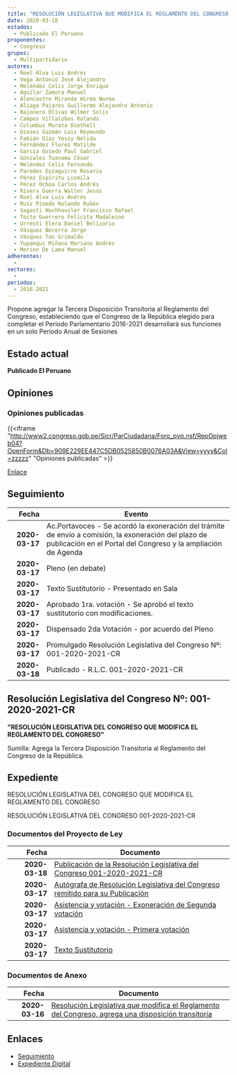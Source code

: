 ```yaml
---
title: "RESOLUCIÓN LEGISLATIVA QUE MODIFICA EL REGLAMENTO DEL CONGRESO AGREGA UNA TERCERA DISPOSICIÓN TRANSITORIA"
date: 2020-03-18
estados: 
  - Publicado El Peruano
proponentes: 
  - Congreso
grupos: 
  - Multipartidario
autores: 
  - Roel Alva Luis Andrés
  - Vega Antonio José Alejandro
  - Meléndez Celis Jorge Enrique
  - Aguilar Zamora Manuel
  - Alencastre Miranda Hirma Norma
  - Aliaga Pajares Guillermo Alejandro Antonio
  - Bajonero Olivas Wilmer Solis
  - Campos Villalobos Rolando
  - Columbus Murata Diethell
  - Dioses Guzmán Luis Reymundo
  - Fabián Díaz Yessy Nélida
  - Fernández Florez Matilde
  - García Oviedo Paul Gabriel
  - Gonzales Tuanama César
  - Meléndez Celis Fernando
  - Paredes Eyzaguirre Rosario
  - Pérez Espíritu Lusmila
  - Pérez Ochoa Carlos Andrés
  - Rivera Guerra Walter Jesús
  - Roel Alva Luis Andrés
  - Ruíz Pinedo Rolando Rubén
  - Sagasti Hochhausler Francisco Rafael
  - Tocto Guerrero Felícita Madaleine
  - Urresti Elera Daniel Belizario
  - Vásquez Becerra Jorge
  - Vásquez Tan Grimaldo
  - Yupanqui Miñano Mariano Andrés
  - Merino De Lama Manuel
adherentes: 
  - 
sectores: 
  - 
periodos: 
  - 2016-2021
---
```


Propone agregar la Tercera Disposición Transitoria al Reglamento del Congreso, estableciendo que el Congreso de la República elegido para completar el Período Parlamentario 2016-2021 desarrollará sus funciones en un solo Período Anual de Sesiones


## Estado actual

**Publicado El Peruano**

## Opiniones

### Opiniones publicadas

{{<iframe "http://www2.congreso.gob.pe/Sicr/ParCiudadana/Foro_pvp.nsf/RepOpiweb04?OpenForm&Db=909E229EE447C5DB0525850B0076A03A&View=yyyy&Col=zzzzz" "Opiniones publicadas" >}}

[Enlace](http://www2.congreso.gob.pe/Sicr/ParCiudadana/Foro_pvp.nsf/RepOpiweb04?OpenForm&Db=909E229EE447C5DB0525850B0076A03A&View=yyyy&Col=zzzzz)

## Seguimiento

| Fecha | Evento |
|------:|--------|
| **2020-03-17** | Ac.Portavoces - Se acordó la exoneración del trámite de envío a comisión, la exoneración del plazo de publicación en el Portal del Congreso y la ampliación de Agenda|
| **2020-03-17** | Pleno (en debate)|
| **2020-03-17** | Texto Sustitutorio - Presentado en Sala|
| **2020-03-17** | Aprobado 1ra. votación - Se aprobó el texto sustitutorio con modificaciones.|
| **2020-03-17** | Dispensado 2da Votación - por acuerdo del Pleno|
| **2020-03-17** | Promulgado Resolución Legislativa del Congreso Nº: 001-2020-2021-CR|
| **2020-03-18** | Publicado - R.L.C. 001-2020-2021-CR|

## Resolución Legislativa del Congreso Nº: 001-2020-2021-CR

**"RESOLUCIÓN LEGISLATIVA DEL CONGRESO QUE MODIFICA EL REGLAMENTO DEL CONGRESO"**

Sumilla: Agrega la Tercera Disposición Transitoria al Reglamento del Congreso de la República.


## Expediente

RESOLUCIÓN LEGISLATIVA DEL CONGRESO QUE MODIFICA EL REGLAMENTO DEL CONGRESO

RESOLUCIÓN LEGISLATIVA DEL CONGRESO 001-2020-2021-CR


### Documentos del Proyecto de Ley

| Fecha | Documento |
|------:|--------|
| **2020-03-18** | [Publicación de la Resolución Legislativa del Congreso 001-2020-2021-CR](http://www.leyes.congreso.gob.pe/Documentos/2016_2021/Resolucion_Legislativa_del_Congreso/RLC-001-2020-2021-CR.pdf) |
| **2020-03-17** | [Autógrafa de Resolución Legislativa del Congreso remitido para su Publicación](http://www.leyes.congreso.gob.pe/Documentos/2016_2021/Autografas/Resolucion_Legislativa_del_Congreso/AU0485020200317.pdf) |
| **2020-03-17** | [Asistencia y votación - Exoneración de Segunda votación](http://www.leyes.congreso.gob.pe/Documentos/2016_2021/Asistencia_y_Votacion/Proyectos_de_Ley/Exoneracion_de_Segunda_Votacion/ESV0485020200317.pdf) |
| **2020-03-17** | [Asistencia y votación - Primera votación](http://www.leyes.congreso.gob.pe/Documentos/2016_2021/Asistencia_y_Votacion/Proyectos_de_Ley/AV0485020200317.pdf) |
| **2020-03-17** | [Texto Sustitutorio](http://www.leyes.congreso.gob.pe/Documentos/2016_2021/Texto_Sustitutorio/Proyectos_de_Ley/TS04850_20200316.pdf) |

### Documentos de Anexo

| Fecha | Documento |
|------:|--------|
| **2020-03-16** | [Resolución Legislativa que modifica el Reglamento del Congreso, agrega una disposición transitoria](http://www.leyes.congreso.gob.pe/Documentos/2016_2021/Proyectos_de_Ley_y_de_Resoluciones_Legislativas/PL04850-20200316.pdf) |

## Enlaces 

- [Seguimiento](http://www2.congreso.gob.pe/Sicr/TraDocEstProc/CLProLey2016.nsf/f7fff46988ca05b1052578e100829cc7/a1c7cfd2ae29fb6c0525852e00217705?OpenDocument)
- [Expediente Digital](http://www2.congreso.gob.pe/Sicr/TraDocEstProc/CLProLey2016.nsf/f7fff46988ca05b1052578e100829cc7/a1c7cfd2ae29fb6c0525852e00217705?OpenDocument&Click=05257FB7005EB655.eb71d0cf91d8294e05256cdf006b5706/$Body/0.1C6C)
